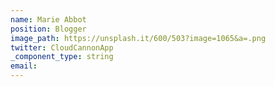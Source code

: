 ```yaml
---
name: Marie Abbot
position: Blogger
image_path: https://unsplash.it/600/503?image=1065&a=.png
twitter: CloudCannonApp
_component_type: string
email:
---
```


